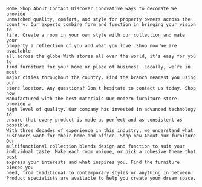     Home Shop About Contact Discover innovative ways to decorate We provide
    unmatched quality, comfort, and style for property owners across the
    country. Our experts combine form and function in bringing your vision to
    life. Create a room in your own style with our collection and make your
    property a reflection of you and what you love. Shop now We are available
    all across the globe With stores all over the world, it's easy for you to
    find furniture for your home or place of business. Locally, we’re in most
    major cities throughout the country. Find the branch nearest you using our
    store locator. Any questions? Don't hesitate to contact us today. Shop now
    Manufactured with the best materials Our modern furniture store provide a
    high level of quality. Our company has invested in advanced technology to
    ensure that every product is made as perfect and as consistent as possible.
    With three decades of experience in this industry, we understand what
    customers want for their home and office. Shop now About our furniture Our
    multifunctional collection blends design and function to suit your
    individual taste. Make each room unique, or pick a cohesive theme that best
    express your interests and what inspires you. Find the furniture pieces you
    need, from traditional to contemporary styles or anything in between.
    Product specialists are available to help you create your dream space.
